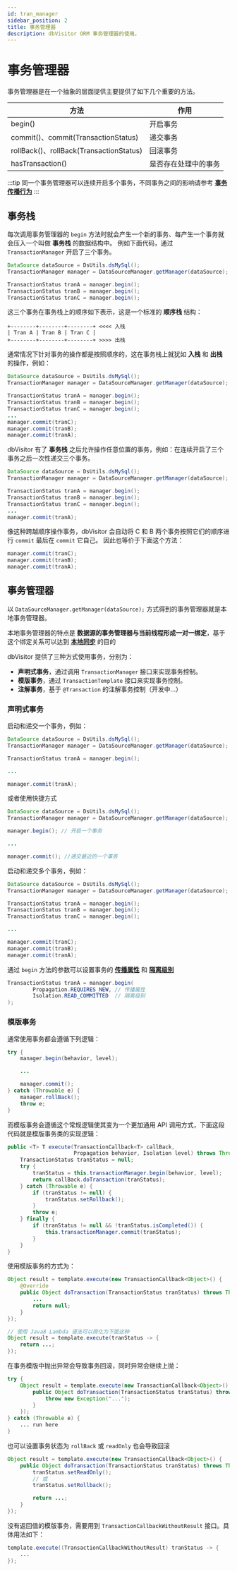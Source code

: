 ```yaml
---
id: tran_manager
sidebar_position: 2
title: 事务管理器
description: dbVisitor ORM 事务管理器的使用。
---
```


# 事务管理器

事务管理器是在一个抽象的层面提供主要提供了如下几个重要的方法。

| 方法 | 作用 |
| ---- | ---- |
| begin() | 开启事务 |
| commit()、commit(TransactionStatus) | 递交事务 |
| rollBack()、rollBack(TransactionStatus) | 回滚事务 |
| hasTransaction() | 是否存在处理中的事务 |

:::tip
同一个事务管理器可以连续开启多个事务，不同事务之间的影响请参考 **[事务传播行为](./propagation.mdx)**
:::

## 事务栈

每次调用事务管理器的 `begin` 方法时就会产生一个新的事务、每产生一个事务就会压入一个叫做 **事务栈** 的数据结构中。
例如下面代码，通过 `TransactionManager` 开启了三个事务。

```java
DataSource dataSource = DsUtils.dsMySql();
TransactionManager manager = DataSourceManager.getManager(dataSource);

TransactionStatus tranA = manager.begin();
TransactionStatus tranB = manager.begin();
TransactionStatus tranC = manager.begin();
```

这三个事务在事务栈上的顺序如下表示，这是一个标准的 **顺序栈** 结构：

```text
+--------+--------+--------+ <<<< 入栈
| Tran A | Tran B | Tran C |  
+--------+--------+--------+ >>>> 出栈
```

通常情况下针对事务的操作都是按照顺序的，这在事务栈上就犹如 **入栈** 和 **出栈** 的操作，例如：

```java
DataSource dataSource = DsUtils.dsMySql();
TransactionManager manager = DataSourceManager.getManager(dataSource);

TransactionStatus tranA = manager.begin();
TransactionStatus tranB = manager.begin();
TransactionStatus tranC = manager.begin();
...
manager.commit(tranC);
manager.commit(tranB);
manager.commit(tranA);
```

dbVisitor 有了 **事务栈** 之后允许操作任意位置的事务，例如：在连续开启了三个事务之后一次性递交三个事务。

```java
DataSource dataSource = DsUtils.dsMySql();
TransactionManager manager = DataSourceManager.getManager(dataSource);

TransactionStatus tranA = manager.begin();
TransactionStatus tranB = manager.begin();
TransactionStatus tranC = manager.begin();
...
manager.commit(tranA);
```

像这种跨越顺序操作事务，dbVisitor 会自动将 C 和 B 两个事务按照它们的顺序进行 `commit` 最后在 `commit` 它自己。
因此也等价于下面这个方法：

```java
manager.commit(tranC);
manager.commit(tranB);
manager.commit(tranA);
```

## 事务管理器

以 `DataSourceManager.getManager(dataSource);` 方式得到的事务管理器就是本地事务管理器。

本地事务管理器的特点是 **数据源的事务管理器与当前线程形成一对一绑定**，基于这个绑定关系可以达到 **[本地同步](./sync_tran.md#sync)** 的目的

dbVisitor 提供了三种方式使用事务，分别为：

- **声明式事务**，通过调用 `TransactionManager` 接口来实现事务控制。
- **模版事务**，通过 `TransactionTemplate` 接口来实现事务控制。
- **注解事务**，基于 `@Transaction` 的注解事务控制（开发中...）

### 声明式事务

启动和递交一个事务，例如：

```java {4,8}
DataSource dataSource = DsUtils.dsMySql();
TransactionManager manager = DataSourceManager.getManager(dataSource);

TransactionStatus tranA = manager.begin();

...

manager.commit(tranA);
```

或者使用快捷方式

```java {4,8}
DataSource dataSource = DsUtils.dsMySql();
TransactionManager manager = DataSourceManager.getManager(dataSource);

manager.begin(); // 开启一个事务

...

manager.commit(); //递交最近的一个事务
```

启动和递交多个事务，例如：

```java
DataSource dataSource = DsUtils.dsMySql();
TransactionManager manager = DataSourceManager.getManager(dataSource);

TransactionStatus tranA = manager.begin();
TransactionStatus tranB = manager.begin();
TransactionStatus tranC = manager.begin();

...

manager.commit(tranC);
manager.commit(tranB);
manager.commit(tranA);
```

通过 `begin` 方法的参数可以设置事务的 **[传播属性](./propagation.mdx)** 和 **[隔离级别](./isolation.md)**

```java
TransactionStatus tranA = manager.begin(
        Propagation.REQUIRES_NEW, // 传播属性
        Isolation.READ_COMMITTED  // 隔离级别
);
```

### 模版事务

通常使用事务都会遵循下列逻辑：

```java {2,6,8}
try {
    manager.begin(behavior, level);

    ...

    manager.commit();
} catch (Throwable e) {
    manager.rollBack();
    throw e;
}
```

而模版事务会遵循这个常规逻辑使其变为一个更加通用 API 调用方式，下面这段代码就是模版事务类的实现逻辑：

```java {5,9,14} title="类：net.hasor.dbvisitor.transaction.TransactionTemplateManager"
public <T> T execute(TransactionCallback<T> callBack, 
                     Propagation behavior, Isolation level) throws Throwable {
    TransactionStatus tranStatus = null;
    try {
        tranStatus = this.transactionManager.begin(behavior, level);
        return callBack.doTransaction(tranStatus);
    } catch (Throwable e) {
        if (tranStatus != null) {
            tranStatus.setRollback();
        }
        throw e;
    } finally {
        if (tranStatus != null && !tranStatus.isCompleted()) {
            this.transactionManager.commit(tranStatus);
        }
    }
}
```

使用模版事务的方式为：

```java
Object result = template.execute(new TransactionCallback<Object>() {
    @Override
    public Object doTransaction(TransactionStatus tranStatus) throws Throwable {
        ...
        return null;
    }
});

// 使用 Java8 Lambda 语法可以简化为下面这种
Object result = template.execute(tranStatus -> {
    return ...;
});
```

在事务模版中抛出异常会导致事务回滚，同时异常会继续上抛：

```java {4}
try {
    Object result = template.execute(new TransactionCallback<Object>() {
        public Object doTransaction(TransactionStatus tranStatus) throws Throwable {
            throw new Exception("...");
        }
    });
} catch (Throwable e) {
    ... run here
}
```

也可以设置事务状态为 `rollBack` 或 `readOnly` 也会导致回滚

```java {3,5}
Object result = template.execute(new TransactionCallback<Object>() {
    public Object doTransaction(TransactionStatus tranStatus) throws Throwable {
        tranStatus.setReadOnly();
        // 或
        tranStatus.setRollback();

        return ...;
    }
});
```

没有返回值的模版事务，需要用到 `TransactionCallbackWithoutResult` 接口。具体用法如下：

```java
template.execute((TransactionCallbackWithoutResult) tranStatus -> {
    ...
});
```
